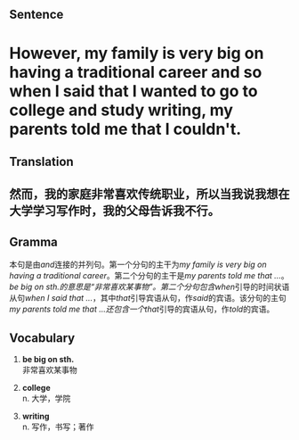 ## Sentence

<h1>However, my family is very big on having a traditional career and so when I said that I wanted to go to college and study writing, my parents told me that I couldn't.</h1>

## Translation

<h2>然而，我的家庭非常喜欢传统职业，所以当我说我想在大学学习写作时，我的父母告诉我不行。</h2>     

## Gramma     

本句是由*and*连接的并列句。第一个分句的主干为*my family is very big on having a traditional career*。第二个分句的主干是*my parents told me that ...*。*be big on sth.*的意思是“非常喜欢某事物”。第二个分句包含*when*引导的时间状语从句*when I said that ...*，其中*that*引导宾语从句，作*said*的宾语。该分句的主句*my parents told me that ...*还包含一个*that*引导的宾语从句，作*told*的宾语。      


## Vocabulary   

1. **be big on sth.**        
非常喜欢某事物          

2. **college**         
n. 大学，学院        

3. **writing**         
n. 写作，书写；著作        
